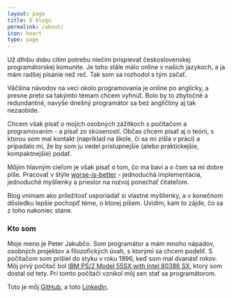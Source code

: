 ```yaml
---
layout: page
title: O blogu
permalink: /about/
icon: heart
type: page
---
```


Už dlhšiu dobu cítim potrebu niečím prispievať československej programátorskej komunite. Je toho stále málo online v našich
jazykoch, a ja mám radšej písanie než reč. Tak som sa rozhodol s tým začať.

Väčšina návodov na veci okolo programovania je online po anglicky, a presne preto sa takýmto témam chcem vyhnúť.
Bolo by to zbytočné a redundantné, navyše dnešný programátor sa bez angličtiny aj tak nezaobíde.
 
Chcem však písať o mojich osobných zážitkoch s počítačom a programovaním - a písať zo skúseností. Občas chcem písať
aj o teórii, s ktorou som mal kontakt (napríklad na škole, či sa mi zišla v práci) a pripadalo mi, že by som ju vedel
prístupnejšie (alebo praktickejšie, kompaktnejšie) podať.

Môjim hlavným cieľom je však písať o tom, čo ma baví a o čom sa mi dobre píše. Pracovať v štýle
[worse-is-better](https://en.wikipedia.org/wiki/Worse_is_better) - jednoduchá implementácia, jednoduché myšlienky a
priestor na rozvoj ponechať čitateľom.

Blog vnímam ako príležitosť usporiadať si vlastné myšlienky, a v konečnom dôsledku lepšie pochopiť téme, o ktorej
píšem. Uvidím, kam to zájde, čo sa z toho nakoniec stane.

### Kto som

Moje meno je Peter Jakubčo. Som programátor a mám mnoho nápadov, osobných projektov a filozofických úvah, s ktorými sa chcem
podeliť. S počítačom som prišiel do styku v roku 1996, keď som mal dvanásť rokov.
Môj prvý počítač bol [IBM PS/2 Model 55SX with Intel 80386 SX](http://john.ccac.rwth-aachen.de:8000/alf/ps2_55sx/),
ktorý som dostal od tety. Pri tomto počítači vznikol môj sen stať sa programátorom. 

Toto je môj [GitHub](https://github.com/vbmacher), a toto [LinkedIn](https://www.linkedin.com/in/peterjakubco/).
